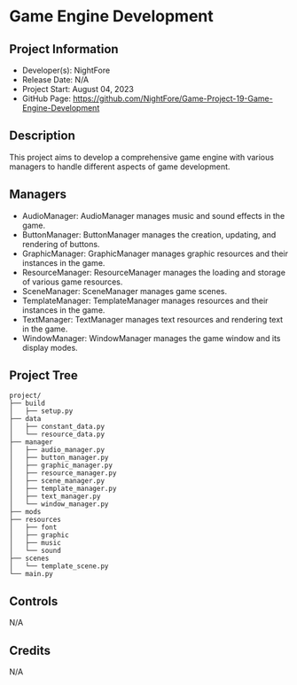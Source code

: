 # Game Engine Development

## Project Information
- Developer(s): NightFore
- Release Date: N/A
- Project Start: August 04, 2023
- GitHub Page: https://github.com/NightFore/Game-Project-19-Game-Engine-Development

## Description
This project aims to develop a comprehensive game engine with various managers to handle different aspects of game development.

## Managers
- AudioManager: AudioManager manages music and sound effects in the game.
- ButtonManager: ButtonManager manages the creation, updating, and rendering of buttons.
- GraphicManager: GraphicManager manages graphic resources and their instances in the game.
- ResourceManager: ResourceManager manages the loading and storage of various game resources.
- SceneManager: SceneManager manages game scenes.
- TemplateManager: TemplateManager manages resources and their instances in the game.
- TextManager: TextManager manages text resources and rendering text in the game.
- WindowManager: WindowManager manages the game window and its display modes.

## Project Tree
```
project/
├── build
│   ├── setup.py
├── data
│   ├── constant_data.py
│   └── resource_data.py
├── manager
│   ├── audio_manager.py
│   ├── button_manager.py
│   ├── graphic_manager.py
│   ├── resource_manager.py
│   ├── scene_manager.py
│   ├── template_manager.py
│   ├── text_manager.py
│   └── window_manager.py
├── mods
├── resources
│   ├── font
│   ├── graphic
│   ├── music
│   └── sound
├── scenes
│   └── template_scene.py
└── main.py
```

## Controls
N/A

## Credits
N/A

